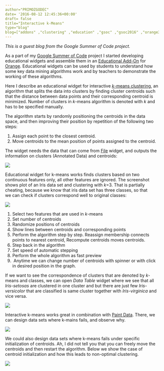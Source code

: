 ```yaml
---
author="PRIMOZGODEC"
date= '2016-08-12 12:45:36+00:00'
draft= false
title="Interactive k-Means"
type="blog"
blog=["addons" ,"clustering" ,"education" ,"gsoc" ,"gsoc2016" ,"orange3" ,"widget"  ]
---
```


_This is a guest blog from the Google Summer of Code project._



As a part of my [Google Summer of Code](https://summerofcode.withgoogle.com/) project I started developing educational widgets and assemble them in an [Educational Add-On](http://orange3-educational.readthedocs.io/) for [Orange](http://orange.biolab.si). Educational widgets can be used by students to understand how some key data mining algorithms work and by teachers to demonstrate the working of these algorithms.

Here I describe an educational widget for interactive [_k_-means clustering](https://en.wikipedia.org/wiki/K-means_clustering), an algorithm that splits the data into clusters by finding cluster centroids such that the distance between data points and their corresponding centroid is minimized. Number of clusters in _k_-means algorithm is denoted with _k_ and has to be specified manually.

The algorithm starts by randomly positioning the centroids in the data space, and then improving their position by repetition of the following two steps:



1. Assign each point to the closest centroid.
2. Move centroids to the mean position of points assigned to the centroid.

The widget needs the data that can come from [File](http://orange3.readthedocs.io/en/latest/widgets/data/file.html) widget, and outputs the information on clusters (Annotated Data) and centroids:


![](/images/2016/08/kmans_shema.png)


Educational widget for k-means works finds clusters based on two continuous features only, all other features are ignored. The screenshot shows plot of an Iris data set and clustering with _k_=3. That is partially cheating, because we know that iris data set has three classes, so that we can check if clusters correspond well to original classes:

![](/images/2016/08/kmeans2-stamped.png)

1. Select two features that are used in _k_-means
2. Set number of centroids
3. Randomize positions of centroids
4. Show lines between centroids and corresponding points
5. Perform the algorithm step by step. Reassign membership connects points to nearest centroid, Recompute centroids moves centroids.
6. Step back in the algorithm
7. Set speed of automatic stepping
8. Perform the whole algorithm as fast preview
9.  Anytime we can change number of centroids with spinner or with click in desired position in the graph.

If we want to see the correspondence of clusters that are denoted by _k_-means and classes, we can open _Data Table_ widget where we see that all _Iris-setosas_ are clustered in one cluster and but there are just few _Iris-versicolor_ that are classified is same cluster together with _Iris-virginica_ and vice versa.


![](/images/2016/08/kmeans3-4.png)


Interactive k-means works great in combination with [Paint Data](http://orange3.readthedocs.io/en/latest/widgets/data/paintdata.html). There, we can design data sets where k-mains fails, and observe why.

![](/images/2016/08/kmeans-failt.png)

We could also design data sets where k-means fails under specific initialization of centroids. Ah, I did not tell you that you can freely move the centroids and then restart the algorithm. Below we show the case of centroid initialization and how this leads to non-optimal clustering.


![](/images/2016/08/kmeans-f-join.png)
